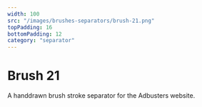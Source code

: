 ```yaml
---
width: 100
src: "/images/brushes-separators/brush-21.png"
topPadding: 16
bottomPadding: 12
category: "separator"
---
```


# Brush 21

A handdrawn brush stroke separator for the Adbusters website.

